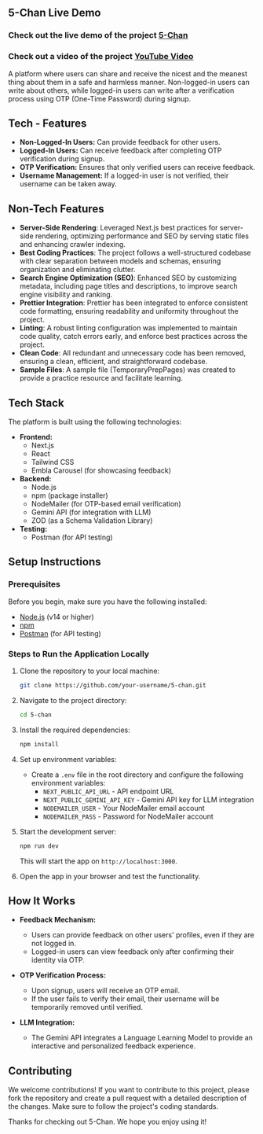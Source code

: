 ## 5-Chan Live Demo

### Check out the live demo of the project [5-Chan](https://5-chan-shardendu-mishra.vercel.app)

### Check out a video of the project [YouTube Video](https://youtu.be/FIjMpPrWSkM)

A platform where users can share and receive the nicest and the meanest thing about them in a safe and harmless manner. Non-logged-in users can write about others, while logged-in users can write after a verification process using OTP (One-Time Password) during signup.

## Tech - Features

- **Non-Logged-In Users:** Can provide feedback for other users.
- **Logged-In Users:** Can receive feedback after completing OTP verification during signup.
- **OTP Verification:** Ensures that only verified users can receive feedback.
- **Username Management:** If a logged-in user is not verified, their username can be taken away.

## Non-Tech Features

- **Server-Side Rendering**: Leveraged Next.js best practices for server-side rendering, optimizing performance and SEO by serving static files and enhancing crawler indexing.
- **Best Coding Practices**: The project follows a well-structured codebase with clear separation between models and schemas, ensuring organization and eliminating clutter.
- **Search Engine Optimization (SEO)**: Enhanced SEO by customizing metadata, including page titles and descriptions, to improve search engine visibility and ranking.
- **Prettier Integration**: Prettier has been integrated to enforce consistent code formatting, ensuring readability and uniformity throughout the project.
- **Linting**: A robust linting configuration was implemented to maintain code quality, catch errors early, and enforce best practices across the project.
- **Clean Code**: All redundant and unnecessary code has been removed, ensuring a clean, efficient, and straightforward codebase.
- **Sample Files**: A sample file (TemporaryPrepPages) was created to provide a practice resource and facilitate learning.

## Tech Stack

The platform is built using the following technologies:

- **Frontend:**
  - Next.js
  - React
  - Tailwind CSS
  - Embla Carousel (for showcasing feedback)
- **Backend:**
  - Node.js
  - npm (package installer)
  - NodeMailer (for OTP-based email verification)
  - Gemini API (for integration with LLM)
  - ZOD (as a Schema Validation Library)
- **Testing:**
  - Postman (for API testing)

## Setup Instructions

### Prerequisites

Before you begin, make sure you have the following installed:

- [Node.js](https://nodejs.org/) (v14 or higher)
- [npm](https://www.npmjs.com/)
- [Postman](https://www.postman.com/) (for API testing)

### Steps to Run the Application Locally

1. Clone the repository to your local machine:

   ```bash
   git clone https://github.com/your-username/5-chan.git
   ```

2. Navigate to the project directory:

   ```bash
   cd 5-chan
   ```

3. Install the required dependencies:

   ```bash
   npm install
   ```

4. Set up environment variables:

   - Create a `.env` file in the root directory and configure the following environment variables:
     - `NEXT_PUBLIC_API_URL` - API endpoint URL
     - `NEXT_PUBLIC_GEMINI_API_KEY` - Gemini API key for LLM integration
     - `NODEMAILER_USER` - Your NodeMailer email account
     - `NODEMAILER_PASS` - Password for NodeMailer account

5. Start the development server:

   ```bash
   npm run dev
   ```

   This will start the app on `http://localhost:3000`.

6. Open the app in your browser and test the functionality.

## How It Works

- **Feedback Mechanism:**

  - Users can provide feedback on other users' profiles, even if they are not logged in.
  - Logged-in users can view feedback only after confirming their identity via OTP.

- **OTP Verification Process:**

  - Upon signup, users will receive an OTP email.
  - If the user fails to verify their email, their username will be temporarily removed until verified.

- **LLM Integration:**
  - The Gemini API integrates a Language Learning Model to provide an interactive and personalized feedback experience.

## Contributing

We welcome contributions! If you want to contribute to this project, please fork the repository and create a pull request with a detailed description of the changes. Make sure to follow the project's coding standards.

Thanks for checking out 5-Chan. We hope you enjoy using it!
